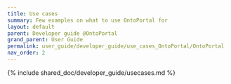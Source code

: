```yaml
---
title: Use cases
summary: Few examples on what to use OntoPortal for
layout: default
parent: Developer guide @OntoPortal
grand_parent: User Guide
permalink: user_guide/developer_guide/use_cases_OntoPortal/OntoPortal
nav_order: 2
---
```




{% include shared_doc/developer_guide/usecases.md  %}